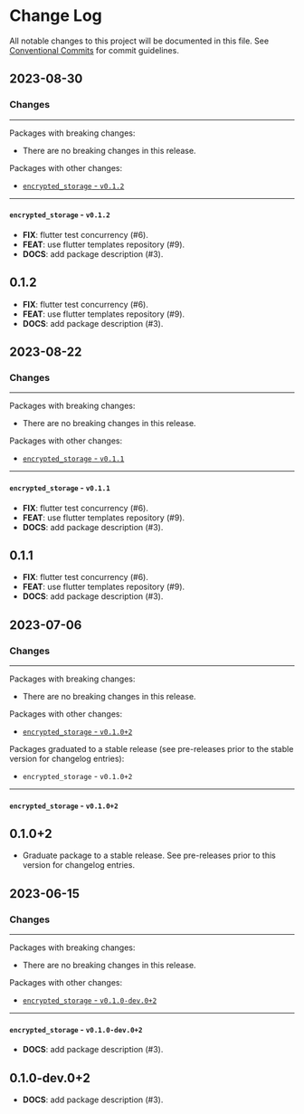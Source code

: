 # Change Log

All notable changes to this project will be documented in this file.
See [Conventional Commits](https://conventionalcommits.org) for commit guidelines.

## 2023-08-30

### Changes

---

Packages with breaking changes:

 - There are no breaking changes in this release.

Packages with other changes:

 - [`encrypted_storage` - `v0.1.2`](#encrypted_storage---v012)

---

#### `encrypted_storage` - `v0.1.2`

 - **FIX**: flutter test concurrency (#6).
 - **FEAT**: use flutter templates repository (#9).
 - **DOCS**: add package description (#3).

## 0.1.2

 - **FIX**: flutter test concurrency (#6).
 - **FEAT**: use flutter templates repository (#9).
 - **DOCS**: add package description (#3).


## 2023-08-22

### Changes

---

Packages with breaking changes:

 - There are no breaking changes in this release.

Packages with other changes:

 - [`encrypted_storage` - `v0.1.1`](#encrypted_storage---v011)

---

#### `encrypted_storage` - `v0.1.1`

 - **FIX**: flutter test concurrency (#6).
 - **FEAT**: use flutter templates repository (#9).
 - **DOCS**: add package description (#3).

## 0.1.1

 - **FIX**: flutter test concurrency (#6).
 - **FEAT**: use flutter templates repository (#9).
 - **DOCS**: add package description (#3).


## 2023-07-06

### Changes

---

Packages with breaking changes:

 - There are no breaking changes in this release.

Packages with other changes:

 - [`encrypted_storage` - `v0.1.0+2`](#encrypted_storage---v0102)

Packages graduated to a stable release (see pre-releases prior to the stable version for changelog entries):

 - `encrypted_storage` - `v0.1.0+2`

---

#### `encrypted_storage` - `v0.1.0+2`

## 0.1.0+2

 - Graduate package to a stable release. See pre-releases prior to this version for changelog entries.


## 2023-06-15

### Changes

---

Packages with breaking changes:

 - There are no breaking changes in this release.

Packages with other changes:

 - [`encrypted_storage` - `v0.1.0-dev.0+2`](#encrypted_storage---v010-dev02)

---

#### `encrypted_storage` - `v0.1.0-dev.0+2`

 - **DOCS**: add package description (#3).

## 0.1.0-dev.0+2

 - **DOCS**: add package description (#3).

